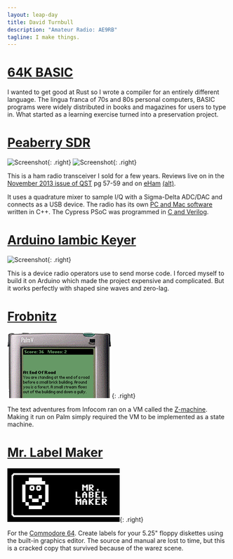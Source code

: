 ```yaml
---
layout: leap-day
title: David Turnbull
description: "Amateur Radio: AE9RB"
tagline: I make things.
---
```

<style>
.right { float: right; clear: right; margin-left: 7px}
h1 { clear: right; width: 100%;}
#banner .tagline { padding: 10px; font-size: 16px; max-width: 600px;  margin: 6px auto; }
</style>


# [64K BASIC](https://www.basic-lang.org/)

I wanted to get good at Rust so I wrote a compiler for an entirely different language. The lingua franca of 70s and 80s personal computers, BASIC programs were widely distributed in books and magazines for users to type in. What started as a learning exercise turned into a preservation project.

# [Peaberry SDR](peaberry)
![Screenshot](../assets/peaberry/peaberryCW.jpg){: .right}
![Screenshot](../assets/peaberry/peaberryV2.jpg){: .right}

This is a ham radio transceiver I sold for a few years. Reviews live on in the
[November 2013 issue of QST](http://www.arrl.org/files/file/QST/This%20Month%20in%20QST/November%202013/TOC.pdf) pg 57-59
and on [eHam](https://www.eham.net/reviews/view-product?id=10690)
[(alt)](https://www.eham.net/reviews/view-product?id=11577).

It uses a quadrature mixer to sample I/Q with a Sigma-Delta ADC/DAC and
connects as a USB device. The radio has its own
[PC and Mac software](https://github.com/AE9RB/peaberry-cw)
written in C++. The Cypress PSoC was programmed in
[C and Verilog](https://github.com/AE9RB/peaberry).

# [Arduino Iambic Keyer](https://github.com/AE9RB/iambino)
![Screenshot](../assets/iambino1.jpg){: .right}

This is a device radio operators use to send morse code. I forced myself to build it on Arduino which made the project expensive and complicated. But it works perfectly with shaped sine waves and zero-lag.

# [Frobnitz](http://frobnitz.sourceforge.net/)
![Screenshot](assets/frobnitz.png){: .right}

The text adventures from Infocom ran on a VM called the
[Z-machine](https://en.wikipedia.org/wiki/Z-machine).
Making it run on Palm simply required the VM to be implemented as a state machine.

# [Mr. Label Maker](assets/labelmaker.d64.zip)
![Screenshot](assets/labelmaker.jpg){: .right}

For the [Commodore 64](https://en.wikipedia.org/wiki/Commodore_64).
Create labels for your 5.25" floppy diskettes using the built-in
graphics editor. The source and manual are lost to time, but this
is a cracked copy that survived because of the warez scene.
